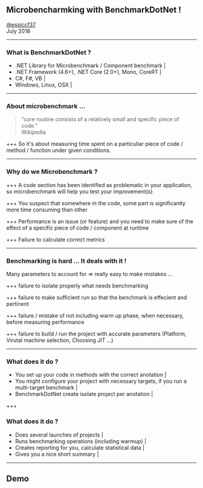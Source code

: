 ## Microbencharmking with BenchmarkDotNet !

[@essiccf37](https://twitter.com/essiccf37) <br> July 2018

---

### What is BenchmarkDotNet ?

- .NET Library for Microbenchmark / Component benchmark |
- .NET Framework (4.6+), .NET Core (2.0+), Mono, CoreRT |
- C#, F#, VB |
- Windows, Linux, OSX |

---

### About microbenchmark ... 

> "core routine consists of a relatively small and specific piece of code." <br> Wikipedia

+++
So it's about measuring time spent on a particuliar piece of code / method / function under given conditions.

---

### Why do we Microbenchmark ?

+++
A code section has been identified as problematic in your application, so microbenchmark will help you test your improvement(s)

+++
You suspect that somewhere in the code, some part is significantly more time consuming than other

+++
Performance is an issue (or feature) and you need to make sure of the effect of a specific piece of code / component at runtime

+++
Failure to calculate correct metrics

---

### Benchmarking is hard ... It deals with it !

Many parameters to account for => really easy to make mistakes  ...

+++
failure to isolate properly what needs benchmarking 

+++
failure to make sufficient run so that the benchmark is effecient and pertinent

+++
failure / mistake of not including warm up phase, when necessary,  before measuring performance 

+++
failure to build / run the project with accurate parameters (Platform, Virutal machine selection, Choosing JIT ...)

---

### What does it do ?

- You set up your code in methods with the correct anotation |
- You might configure your project with necessary targets, if you run a multi-target benchmark |
- BenchmarkDotNet create isolate project per anotation |

+++
### What does it do ?
- Does several launches of projects |
- Runs benchmarking operations (including warmup) |
- Creates reporting for you, calculate statistical data |
- Gives you a nice short summary |

---

## Demo
